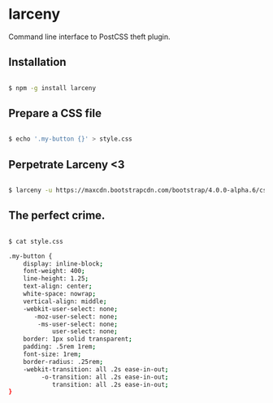 # larceny
Command line interface to PostCSS theft plugin.

## Installation

```Bash

$ npm -g install larceny

```
## Prepare a CSS file

```Bash

$ echo '.my-button {}' > style.css

```
## Perpetrate Larceny <3

```Bash

$ larceny -u https://maxcdn.bootstrapcdn.com/bootstrap/4.0.0-alpha.6/css/bootstrap.min.css -s .btn -t .my-button -f style.css

```

## The perfect crime.

```Bash

$ cat style.css

.my-button {
    display: inline-block;
    font-weight: 400;
    line-height: 1.25;
    text-align: center;
    white-space: nowrap;
    vertical-align: middle;
    -webkit-user-select: none;
       -moz-user-select: none;
        -ms-user-select: none;
            user-select: none;
    border: 1px solid transparent;
    padding: .5rem 1rem;
    font-size: 1rem;
    border-radius: .25rem;
    -webkit-transition: all .2s ease-in-out;
         -o-transition: all .2s ease-in-out;
            transition: all .2s ease-in-out;
}

```
